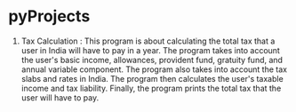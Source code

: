 # pyProjects


1. Tax Calculation : This program is about calculating the total tax that a user in India will have to pay in a year. The program takes into account the user's basic income, allowances, provident fund, gratuity fund, and annual variable component. The program also takes into account the tax slabs and rates in India. The program then calculates the user's taxable income and tax liability. Finally, the program prints the total tax that the user will have to pay.